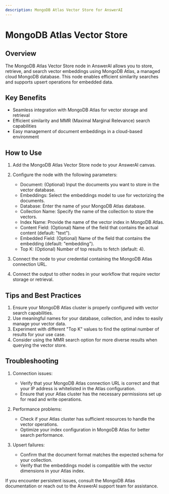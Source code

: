 ```yaml
---
description: MongoDB Atlas Vector Store for AnswerAI
---
```


# MongoDB Atlas Vector Store

## Overview

The MongoDB Atlas Vector Store node in AnswerAI allows you to store, retrieve, and search vector embeddings using MongoDB Atlas, a managed cloud MongoDB database. This node enables efficient similarity searches and supports upsert operations for embedded data.

## Key Benefits

- Seamless integration with MongoDB Atlas for vector storage and retrieval
- Efficient similarity and MMR (Maximal Marginal Relevance) search capabilities
- Easy management of document embeddings in a cloud-based environment

## How to Use

1. Add the MongoDB Atlas Vector Store node to your AnswerAI canvas.
2. Configure the node with the following parameters:

   - Document: (Optional) Input the documents you want to store in the vector database.
   - Embeddings: Select the embeddings model to use for vectorizing the documents.
   - Database: Enter the name of your MongoDB Atlas database.
   - Collection Name: Specify the name of the collection to store the vectors.
   - Index Name: Provide the name of the vector index in MongoDB Atlas.
   - Content Field: (Optional) Name of the field that contains the actual content (default: "text").
   - Embedded Field: (Optional) Name of the field that contains the embedding (default: "embedding").
   - Top K: (Optional) Number of top results to fetch (default: 4).

3. Connect the node to your credential containing the MongoDB Atlas connection URL.
4. Connect the output to other nodes in your workflow that require vector storage or retrieval.

<!-- TODO: Add a screenshot showing the MongoDB Atlas Vector Store node configuration -->

## Tips and Best Practices

1. Ensure your MongoDB Atlas cluster is properly configured with vector search capabilities.
2. Use meaningful names for your database, collection, and index to easily manage your vector data.
3. Experiment with different "Top K" values to find the optimal number of results for your use case.
4. Consider using the MMR search option for more diverse results when querying the vector store.

## Troubleshooting

1. Connection issues:
   - Verify that your MongoDB Atlas connection URL is correct and that your IP address is whitelisted in the Atlas configuration.
   - Ensure that your Atlas cluster has the necessary permissions set up for read and write operations.

2. Performance problems:
   - Check if your Atlas cluster has sufficient resources to handle the vector operations.
   - Optimize your index configuration in MongoDB Atlas for better search performance.

3. Upsert failures:
   - Confirm that the document format matches the expected schema for your collection.
   - Verify that the embeddings model is compatible with the vector dimensions in your Atlas index.

If you encounter persistent issues, consult the MongoDB Atlas documentation or reach out to the AnswerAI support team for assistance.
